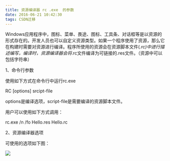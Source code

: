 ```yaml
---
title: 资源编译器 rc .exe  的参数
date: 2016-06-21 10:42:30
tags: CSDN迁移
---
```

   Windows应用程序中，图标、菜单、畏途、图标、工具条、对话框等是以资源的形式存在的。开发人员也可以自定义资源类型。如果一个程序使用了资源，那么它在构建时需要对资源进行编译。程序所使用的资源会在资源脚本文件(*.rc)中进行描述编写，编译时，资源编译器会将*.rc文件编译为可链接的.res文件。（资源中可以包括字符串）

 1、命令行参数

 使用如下方式在命令行中运行rc.exe

 RC [options] srcipt-file

 options是编译选项，script-file是需要编译的资源脚本文件。

 用户可以使用如下方式调用：

 rc.exe /n /fo Hello.res Hello.rc

 2、资源编译器选项

 可使用的选项如下图：

 ![](https://img-blog.csdn.net/20160816113650635?watermark/2/text/aHR0cDovL2Jsb2cuY3Nkbi5uZXQv/font/5a6L5L2T/fontsize/400/fill/I0JBQkFCMA==/dissolve/70/gravity/Center)  
    
 
